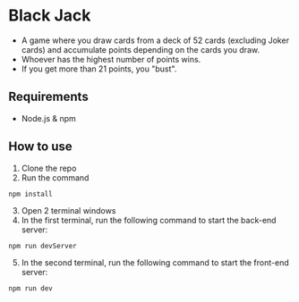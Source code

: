 # Black Jack

- A game where you draw cards from a deck of 52 cards (excluding Joker cards) and accumulate points depending on the cards you draw.
- Whoever has the highest number of points wins.
- If you get more than 21 points, you "bust".

## Requirements
- Node.js & npm

## How to use
1. Clone the repo
2. Run the command
```
npm install
```
3. Open 2 terminal windows
4. In the first terminal, run the following command to start the back-end server:
```
npm run devServer
```
5. In the second terminal, run the following command to start the front-end server:
```
npm run dev
```
